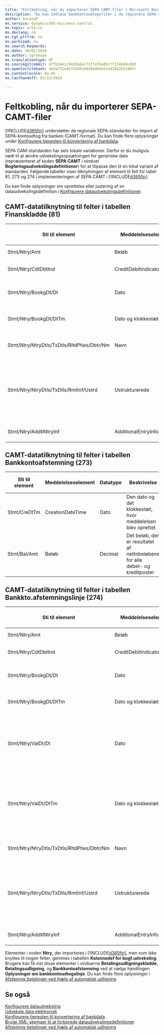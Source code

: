 ```yaml
---
title: "Feltkobling, når du importerer SEPA CAMT-filer | Microsoft Docs"
description: "Du kan indlæse bankkontoudtogsfiler i de regionale SEPA-standarder (Single Euro Payments Area) på europæiske markeder."
author: SorenGP
ms.service: dynamics365-business-central
ms.topic: article
ms.devlang: na
ms.tgt_pltfrm: na
ms.workload: na
ms.search.keywords: 
ms.date: 10/01/2018
ms.author: sgroespe
ms.translationtype: HT
ms.sourcegitcommit: d7fb34e1c9428a64c71ff47be8bcff174649c00d
ms.openlocfilehash: abda752ed574245c6d38adb6ee1441bb2b2c80fc
ms.contentlocale: da-dk
ms.lasthandoff: 03/22/2018

---
```

# <a name="field-mapping-when-importing-sepa-camt-files"></a>Feltkobling, når du importerer SEPA-CAMT-filer
[!INCLUDE[d365fin](includes/d365fin_md.md)] understøtter de regionale SEPA-standarder for import af SEPA-kontoudtog fra banken (CAMT-format). Du kan finde flere oplysninger under [Konfigurere tjenesten til konvertering af bankdata](bank-how-setup-bank-data-conversion-service.md).  

 SEPA CAM-standarden har selv lokale variationer. Derfor er du muligvis nødt til at ændre udvekslingsopsætningen for generiske data (repræsenteret af koden **SEPA CAMT** i vinduet **Bogføringsudvekslingsdefinitioner**) for at tilpasse den til en lokal variant af standarden. Følgende tabeller viser tilknytningen af element til felt for tabel 81, 273 og 274 i implementeringen af SEPA CAMT i [!INCLUDE[d365fin](includes/d365fin_md.md)].  

 Du kan finde oplysninger om oprettelse eller justering af en dataudvekslingsdefinition i [Konfigurere dataudvekslingsdefinitioner](across-how-to-set-up-data-exchange-definitions.md).  

## <a name="camt-data-mapping-to-fields-in-the-general-journal-table-81"></a>CAMT-datatilknytning til felter i tabellen Finanskladde (81)  

|Sti til element|Meddelelseselement|Datatype|Beskrivelse|Identifikator for minustegn|Feltnr.|Feltnavn|  
|------------------|---------------------|---------------|-----------------|-------------------------------|---------------|----------------|  
|Stmt/Ntry/Amt|Beløb|Decimal|Pengebeløbet i kontantposten.||13|Beløb|  
|Stmt/Ntry/CdtDbtInd|CreditDebitIndicator|Tekst|Angiver, om posten er en kreditnota eller en debitering|DBIT|13|Beløb|  
|Stmt/Ntry/BookgDt/Dt|Dato|Dato|Dato, når der bogføres en post til en konto på kontoservicens bøger||5|Bogføringsdato|  
|Stmt/Ntry/BookgDt/DtTm|Dato og klokkeslæt|Dato og klokkeslæt|Dato og klokkeslæt, når der bogføres en post til en konto på kontoservicens bøger||5|Bogføringsdato|  
|Stmt/Ntry/NtryDtls/TxDtls/RltdPties/Dbtr/Nm|Navn|Tekst|Navnet på den part, som skylder et pengebeløb til slutkreditor||1221|Oplysninger om indbetaler|  
|Stmt/Ntry/NtryDtls/TxDtls/RmtInf/Ustrd|Ustrukturerede|Tekst|Oplysninger, der gives for at aktivere matchning/afstemning af en post med de varer, som betalingen er beregnet til at udligne, f.eks fakturaer i et debitorsystem, på en ustruktureret måde||8|Beskrivelse|  
|Stmt/Ntry/AddtlNtryInf|AdditionalEntryInformation|Tekst|Yderligere oplysninger om posten||1222|Oplysninger om transaktion|  

## <a name="camt-data-mapping-to-fields-in-the-bank-acc-reconciliation-table-273"></a>CAMT-datatilknytning til felter i tabellen Bankkontoafstemning (273)  

|Sti til element|Meddelelseselement|Datatype|Beskrivelse|Identifikator for minustegn|Feltnr.|Feltnavn|  
|------------------|---------------------|---------------|-----------------|-------------------------------|---------------|----------------|  
|Stmt/CreDtTm|CreationDateTime|Dato|Den dato og det klokkeslæt, hvor meddelelsen blev oprettet||3|Kontoudtogsdato|  
|Stmt/Bal/Amt|Beløb|Decimal|Det beløb, der er resultatet af nettobeløbene for alle debet- og kreditposter||4|Kontoudtogs slutsaldo|  

## <a name="camt-data-mapping-to-fields-in-the-bank-acc-reconciliation-line-table-274"></a>CAMT-datatilknytning til felter i tabellen Bankkto.afstemningslinje (274)  

|Sti til element|Meddelelseselement|Datatype|Beskrivelse|Identifikator for minustegn|Feltnr.|Feltnavn|  
|------------------|---------------------|---------------|-----------------|-------------------------------|---------------|----------------|  
|Stmt/Ntry/Amt|Beløb|Decimal|Pengebeløbet i kontantposten.||7|Kontoudtogsbeløb|  
|Stmt/Ntry/CdtDbtInd|CreditDebitIndicator|Tekst|Angiver, om posten er en kreditnota eller en debitering|DBIT|7|Kontoudtogsbeløb|  
|Stmt/Ntry/BookgDt/Dt|Dato|Dato|Dato, når der bogføres en post til en konto på kontoservicens bøger||5|Transaktionsdato|  
|Stmt/Ntry/BookgDt/DtTm|Dato og klokkeslæt|Dato og klokkeslæt|Dato og klokkeslæt, når der bogføres en post til en konto på kontoservicens bøger||5|Transaktionsdato|  
|Stmt/Ntry/ValDt/Dt|Dato|Dato|Dato, når aktiver bliver tilgængelige for ejeren af kontoen i forbindelse med en kreditpost eller ophører med at være tilgængelig for ejeren af kontoen i tilfælde af en debetpost||12|Valørdato|  
|Stmt/Ntry/ValDt/DtTm|Dato og klokkeslæt|Dato og klokkeslæt|Dato og klokkeslæt, når aktiver bliver tilgængelige for ejeren af kontoen i forbindelse med en kreditpost eller ophører med at være tilgængelig for ejeren af kontoen i tilfælde af en debetpost||12|Valørdato|  
|Stmt/Ntry/NtryDtls/TxDtls/RltdPties/Dbtr/Nm|Navn|Tekst|Navnet på den part, som skylder et pengebeløb til slutkreditor||15|Oplysninger om indbetaler|  
|Stmt/Ntry/NtryDtls/TxDtls/RmtInf/Ustrd|Ustrukturerede|Tekst|Oplysninger, der gives for at aktivere matchning/afstemning af en post med de varer, som betalingen er beregnet til at udligne, f.eks fakturaer i et debitorsystem, på en ustruktureret måde||6|Beskrivelse|  
|Stmt/Ntry/AddtlNtryInf|AdditionalEntryInformation|Tekst|Yderligere oplysninger om posten||16|Oplysninger om transaktion|  

 Elementer i noden **Ntry**, der importeres i [!INCLUDE[d365fin](includes/d365fin_md.md)], men som ikke knyttes til nogen felter, gemmes i tabellen **Kolonnedef for bogf.udveksling**. Brugere kan få vist disse elementer i vinduerne **Betalingsudligningskladde**, **Betalingsudligning**, og **Bankkontoafstemning** ved at vælge handlingen **Oplysninger om bankkontoudtogslinje**. Du kan finde flere oplysninger i [Afstemme betalinger ved hjælp af automatisk udligning](receivables-how-reconcile-payments-auto-application.md).  
## <a name="see-also"></a>Se også  
[Konfigurere dataudveksling](across-set-up-data-exchange.md)  
[Udveksle data elektronisk](across-data-exchange.md)  
[Konfigurere tjenesten til konvertering af bankdata](bank-how-setup-bank-data-conversion-service.md)   
[Bruge XML-skemaer til at forberede dataudvekslingsdefinitioner](across-how-to-use-xml-schemas-to-prepare-data-exchange-definitions.md)  
[Afstemme betalinger ved hjælp af automatisk udligning](receivables-how-reconcile-payments-auto-application.md)  

